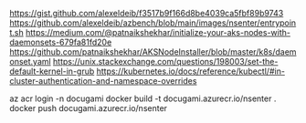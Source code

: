 

https://gist.github.com/alexeldeib/f3517b9f166d8be4039ca5fbf89b9743
https://github.com/alexeldeib/azbench/blob/main/images/nsenter/entrypoint.sh
https://medium.com/@patnaikshekhar/initialize-your-aks-nodes-with-daemonsets-679fa81fd20e
https://github.com/patnaikshekhar/AKSNodeInstaller/blob/master/k8s/daemonset.yaml
https://unix.stackexchange.com/questions/198003/set-the-default-kernel-in-grub
https://kubernetes.io/docs/reference/kubectl/#in-cluster-authentication-and-namespace-overrides

az acr login -n docugami
docker build -t docugami.azurecr.io/nsenter .
docker push docugami.azurecr.io/nsenter
